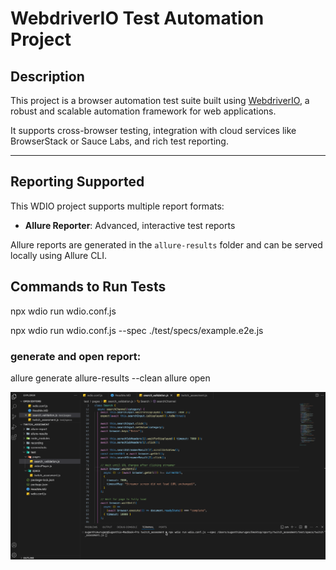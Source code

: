 # WebdriverIO Test Automation Project

## Description

This project is a browser automation test suite built using [WebdriverIO](https://webdriver.io/), a robust and scalable automation framework for web applications.

It supports cross-browser testing, integration with cloud services like BrowserStack or Sauce Labs, and rich test reporting.

---

## Reporting Supported

This WDIO project supports multiple report formats:
- **Allure Reporter**: Advanced, interactive test reports  

Allure reports are generated in the `allure-results` folder and can be served locally using Allure CLI.

## Commands to Run Tests

npx wdio run wdio.conf.js

npx wdio run wdio.conf.js --spec ./test/specs/example.e2e.js

### generate and open report:

allure generate allure-results --clean
allure open

![Demo](recording/twitch_assesment.gif)


